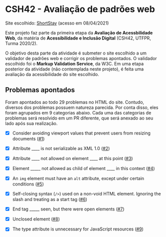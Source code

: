 # CSH42 - Avaliação de padrões web

Site escolhido: [ShortStay](https://shortstaycuritiba.com.br/) (acesso em 08/04/2021)

Este projeto faz parte da primeira etapa da **Avaliação de Acessbilidade Web**, da matéria de **Acessibilidade e Inclusão Digital** (CSH42, UTFPR, Turma 2020/2).

O objetivo desta parte da atividade é submeter o site escolhido a um validador de padrões web e corrigir os problemas apontados. O validador escolhido foi o **Markup Validation Service**, da W3C. Em uma etapa posterior da atividade (não contemplada neste projeto), é feita uma avaliação da acessibilidade do site escolhido.

## Problemas apontados

Foram apontados ao todo 29 problemas no HTML do site. Contudo, diversos dos problemas possuem natureza parecida. Por conta disso, eles foram agrupados em 9 categorias abaixo. Cada uma das categorias de problemas será resolvido em um PR diferente, que será anexado ao seu lado após sua realização.

- [x] Consider avoiding viewport values that prevent users from resizing documents ([#1](https://github.com/eduardo-otte/acessibilidade-padroes-web/pull/1))

- [X] Attribute ____ is not serializable as XML 1.0 ([#2](https://github.com/eduardo-otte/acessibilidade-padroes-web/pull/2))

- [X] Attribute ____ not allowed on element ____ at this point ([#3](https://github.com/eduardo-otte/acessibilidade-padroes-web/pull/3))

- [X] Element _____ not allowed as child of element ____ in this context ([#4](https://github.com/eduardo-otte/acessibilidade-padroes-web/pull/4))

- [X] An `img` element must have an `alt` attribute, except under certain conditions ([#5](https://github.com/eduardo-otte/acessibilidade-padroes-web/pull/5))

- [X] Self-closing syntax (`/>`) used on a non-void HTML element. Ignoring the slash and treating as a start tag ([#6](https://github.com/eduardo-otte/acessibilidade-padroes-web/pull/6))

- [X] End tag _____ seen, but there were open elements ([#7](https://github.com/eduardo-otte/acessibilidade-padroes-web/pull/7))

- [X] Unclosed element ([#8](https://github.com/eduardo-otte/acessibilidade-padroes-web/pull/8))

- [X] The type attribute is unnecessary for JavaScript resources ([#9](https://github.com/eduardo-otte/acessibilidade-padroes-web/pull/9))
